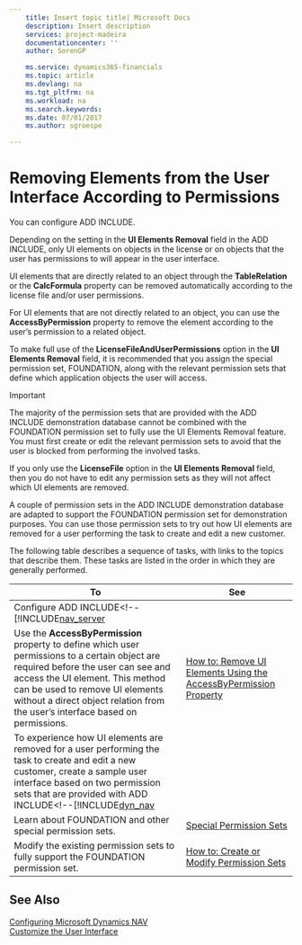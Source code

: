 ```yaml
---
    title: Insert topic title| Microsoft Docs
    description: Insert description
    services: project-madeira
    documentationcenter: ''
    author: SorenGP

    ms.service: dynamics365-financials
    ms.topic: article
    ms.devlang: na
    ms.tgt_pltfrm: na
    ms.workload: na
    ms.search.keywords:
    ms.date: 07/01/2017
    ms.author: sgroespe

---
```

# Removing Elements from the User Interface According to Permissions
You can configure ADD INCLUDE<!--[!INCLUDE[dyn_nav](../../includes/dyn_nav_md.md)]-->.  
  
 Depending on the setting in the **UI Elements Removal** field in the ADD INCLUDE<!--[!INCLUDE[nav_admin](../../includes/nav_admin_md.md)]-->, only UI elements on objects in the license or on objects that the user has permissions to will appear in the user interface.  
  
 UI elements that are directly related to an object through the **TableRelation** or the **CalcFormula** property can be removed automatically according to the license file and/or user permissions.  
  
 For UI elements that are not directly related to an object, you can use the **AccessByPermission** property to remove the element according to the user’s permission to a related object.  
  
 To make full use of the **LicenseFileAndUserPermissions** option in the **UI Elements Removal** field, it is recommended that you assign the special permission set, FOUNDATION, along with the relevant permission sets that define which application objects the user will access.  
  
> [!IMPORTANT]  
>  The majority of the permission sets that are provided with the ADD INCLUDE<!--[!INCLUDE[demo](../../includes/demo_md.md)]--> demonstration database cannot be combined with the FOUNDATION permission set to fully use the UI Elements Removal feature. You must first create or edit the relevant permission sets to avoid that the user is blocked from performing the involved tasks.  
>   
>  If you only use the **LicenseFile** option in the **UI Elements Removal** field, then you do not have to edit any permission sets as they will not affect which UI elements are removed.  
  
 A couple of permission sets in the ADD INCLUDE<!--[!INCLUDE[demo](../../includes/demo_md.md)]--> demonstration database are adapted to support the FOUNDATION permission set for demonstration purposes. You can use those permission sets to try out how UI elements are removed for a user performing the task to create and edit a new customer.  
  
 The following table describes a sequence of tasks, with links to the topics that describe them. These tasks are listed in the order in which they are generally performed.  
  
|**To**|**See**|  
|------------|-------------|  
|Configure ADD INCLUDE<!--[!INCLUDE[nav_server](../../includes/How%20to:%20Specify%20When%20UI%20Elements%20Are%20Removed.md)|  
|Use the **AccessByPermission** property to define which user permissions to a certain object are required before the user can see and access the UI element. This method can be used to remove UI elements without a direct object relation from the user’s interface based on permissions.|[How to: Remove UI Elements Using the AccessByPermission Property](../How%20to:%20Remove%20UI%20Elements%20Using%20the%20AccessByPermission%20Property.md)|  
|To experience how UI elements are removed for a user performing the task to create and edit a new customer, create a sample user interface based on two permission sets that are provided with ADD INCLUDE<!--[!INCLUDE[dyn_nav](../../includes/How%20to:%20Try%20Out%20the%20UI%20Elements%20Removal%20Feature%20Based%20on%20Demonstration%20Permission%20Sets.md)|  
|Learn about FOUNDATION and other special permission sets.|[Special Permission Sets](../Special%20Permission%20Sets.md)|  
|Modify the existing permission sets to fully support the FOUNDATION permission set.|[How to: Create or Modify Permission Sets](../How%20to:%20Create%20or%20Modify%20Permission%20Sets.md)|  
  
## See Also  
 [Configuring Microsoft Dynamics NAV](../Configuring%20Microsoft%20Dynamics%20NAV.md)   
 [Customize the User Interface](../customize-the-user-interface.md)
